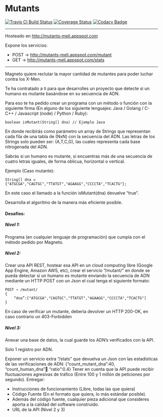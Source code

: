 # Mutants

[![Travis CI Build Status](https://travis-ci.org/zogar1993/mutants.svg?branch=master)](https://travis-ci.org/zogar1993/mutants)
[![Coverage Status](https://img.shields.io/coveralls/github/zogar1993/mutants.svg)](https://coveralls.io/github/zogar1993/mutants?branch=master)
[![Codacy Badge](https://api.codacy.com/project/badge/Grade/9c2049c7f9154d86b5ebcf2b75c01787)](https://www.codacy.com/app/zogar1993/mutants?utm_source=github.com&amp;utm_medium=referral&amp;utm_content=zogar1993/mutants&amp;utm_campaign=Badge_Grade)

- - -

Hosteado en http://mutants-meli.appspot.com

Expone los servicios:
- POST -> http://mutants-meli.appspot.com/mutant
- GET -> http://mutants-meli.appspot.com/stats

- - -

Magneto quiere reclutar la mayor cantidad de mutantes para poder luchar
contra los X-Men.

Te ha contratado a ti para que desarrolles un proyecto que detecte si un
humano es mutante basándose en su secuencia de ADN.

Para eso te ha pedido crear un programa con un método o función con la siguiente firma (En
alguno de los siguiente lenguajes: Java / Golang / C-C++ / Javascript (node) / Python / Ruby):

    boolean isMutant(String[] dna) // Ejemplo Java

En donde recibirás como parámetro un array de Strings que representan cada fila de una tabla
de (NxN) con la secuencia del ADN. Las letras de los Strings solo pueden ser: (A,T,C,G), las
cuales representa cada base nitrogenada del ADN.

Sabrás si un humano es mutante, si encuentras más de una secuencia de cuatro letras
iguales​, de forma oblicua, horizontal o vertical.

Ejemplo (Caso mutante):

    String[] dna = {"ATGCGA","CAGTGC","TTATGT","AGAAGG","CCCCTA","TCACTG"};
    
En este caso el llamado a la función isMutant(dna) devuelve “true”.

Desarrolla el algoritmo de la manera más eficiente posible.

#### Desafíos:

##### Nivel 1:

Programa (en cualquier lenguaje de programación) que cumpla con el método pedido por
Magneto.

##### Nivel 2:

Crear una API REST, hostear esa API en un cloud computing libre (Google App Engine,
Amazon AWS, etc), crear el servicio “/mutant/” en donde se pueda detectar si un humano es
mutante enviando la secuencia de ADN mediante un HTTP POST con un Json el cual tenga el
siguiente formato:

    POST → /mutant/
    {
        “dna”:["ATGCGA","CAGTGC","TTATGT","AGAAGG","CCCCTA","TCACTG"]
    }
    
En caso de verificar un mutante, debería devolver un HTTP 200-OK, en caso contrario un
403-Forbidden

##### Nivel 3:

Anexar una base de datos, la cual guarde los ADN’s verificados con la API.

Solo 1 registro por ADN.

Exponer un servicio extra “/stats” que devuelva un Json con las estadísticas de las
verificaciones de ADN: {“count_mutant_dna”:40, “count_human_dna”:100: “ratio”:0.4}
Tener en cuenta que la API puede recibir fluctuaciones agresivas de tráfico (Entre 100 y 1
millón de peticiones por segundo).
Entregar:

- Instrucciones de funcionamiento (Libre, todas las que quiera)
- Código Fuente (En el formato que quiera, lo más estándar posible).
- Además del código fuente, cualquier pieza adicional que consideres aporta a la calidad
del software construido.
- URL de la API (Nivel 2 y 3)